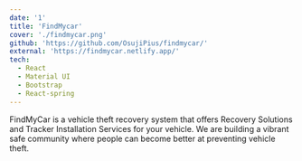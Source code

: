 ```yaml
---
date: '1'
title: 'FindMycar'
cover: './findmycar.png'
github: 'https://github.com/OsujiPius/findmycar/'
external: 'https://findmycar.netlify.app/'
tech:
  - React
  - Material UI
  - Bootstrap
  - React-spring
---
```


FindMyCar is a vehicle theft recovery system that offers Recovery Solutions and Tracker Installation Services for your vehicle. We are building a vibrant safe community where people can become better at preventing vehicle theft.

